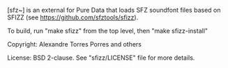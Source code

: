 [sfz~] is an external for Pure Data that loads SFZ soundfont files based on SFIZZ (see <https://github.com/sfztools/sfizz>).

To build, run "make sfizz" from the top level, then "make sfizz-install"

Copyright: Alexandre Torres Porres and others

License: BSD 2-clause. See "sfizz/LICENSE" file for more details.
